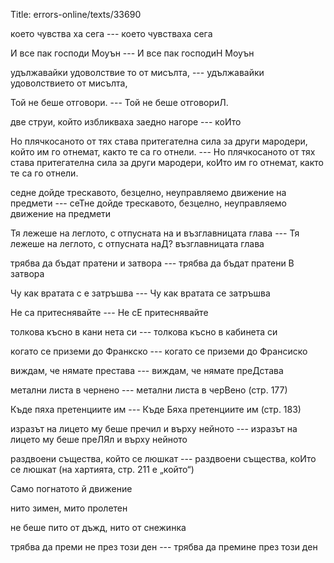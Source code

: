 Title: errors-online/texts/33690

което чувства ха сега --- което чувстваха сега

И все пак господи Моуън --- И все пак господиН Моуън

удължавайки удоволствие то от мисълта, --- удължавайки удоволствието от мисълта,

Той не беше отговори. --- Той не беше отговориЛ.

две струи, който избликваха заедно нагоре --- коИто

Но плячкосаното от тях става притегателна сила за други мародери, който им го отнемат, както те са го отнели. --- Но плячкосаното от тях става притегателна сила за други мародери, коИто им го отнемат, както те са го отнели.

седне дойде трескавото, безцелно, неуправляемо движение на предмети --- сеТне дойде трескавото, безцелно, неуправляемо движение на предмети

Тя лежеше на леглото, с отпусната на и възглавницата глава --- Тя лежеше на леглото, с отпусната наД? възглавницата глава

трябва да бъдат пратени и затвора --- трябва да бъдат пратени В затвора

Чу как вратата с е затръшва --- Чу как вратата се затръшва

Не са притеснявайте --- Не сЕ притеснявайте

толкова късно в кани нета си --- толкова късно в кабинета си

когато се приземи до Франкско --- когато се приземи до Франсиско

виждам, че нямате престава ---  виждам, че нямате преДстава

метални листа в чернено --- метални листа в черВено (стр. 177)

Къде пяха претенциите им --- Къде Бяха претенциите им (стр. 183)

изразът на лицето му беше пречил и върху нейното --- изразът на лицето му беше преЛЯл и върху нейното

раздвоени същества, който се люшкат --- раздвоени същества, коИто се люшкат (на хартията, стр. 211 е „който“)

Само погнатото й движение

нито зимен, мито пролетен

не беше пито от дъжд, нито от снежинка

трябва да преми не през този ден --- трябва да премине през този ден
